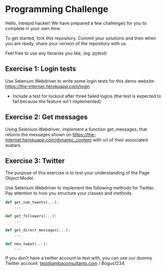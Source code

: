 # Programming Challenge

Hello, intrepid hacker! We have prepared a few challenges for you to complete
in your own time.

To get started, fork this repository. Commit your solutions and then when you are ready, share your version of the repository with us.

Feel free to use any libraries you like, (eg. pytest)

## Exercise 1: Login tests

Use Selenium Webdriver to write some login tests for this demo website: https://the-internet.herokuapp.com/login

- Include a test for lockout after three failed logins (the test is expected to fail because the feature isn't implemented)


## Exercise 2: Get messages 

Using Selenium Webdriver, implement a function get_messages, that returns the messages shown on 
https://the-internet.herokuapp.com/dynamic_content with url of their associated avatars.


## Exercise 3: Twitter

The purpose of this exercise is to test your understanding of the Page Object Model.

Use Selenium Webdriver to implement the following methods for Twitter. 
Pay attention to how you structure your classes and methods.

```python
def get_num_tweets(...):
    ...

def get_followers(...):
    ...
  
def get_direct_messages(...):
    ...

def new_tweet(...):
    ...
```

If you don't have a twitter account to test with, you can use our dummy Twitter account:
test@ambaconsultants.com / Bogus1234


